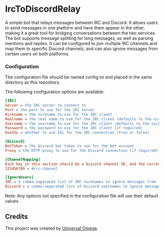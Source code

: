 # IrcToDiscordRelay

A simple bot that relays messages between IRC and Discord.
It allows users to send messages in one platform and have them appear in the other, making it a great tool for bridging conversations between the two services.
The bot supports message splitting for long messages, as well as parsing mentions and replies.
It can be configured to join multiple IRC channels and map them to specific Discord channels, and can also ignore messages from certain users on both platforms.

### Configuration

The configuration file should be named config.ini and placed in the same directory as this repository.

The following configuration options are available:

```ini
[IRC]
Server = the IRC server to connect to
Port = the port to use for the IRC server
Nickname = the nickname to use for the IRC client
Realname = the real name to use for the IRC client (defaults to the nickname if not specified)
Username = the username to use for the IRC client (defaults to the nickname if not specified)
Password = the password to use for the IRC client (if required)
UseSSL = whether to use SSL for the IRC connection (true or false)

[Discord]
BotToken = the Discord bot token to use for the bot account
Proxy = the HTTP proxy to use for the Discord connection (if required)

[ChannelMapping]
Each key in this section should be a Discord channel ID, and the corresponding value should be the name of the IRC channel to relay messages to. For example:
123456789 = #irc-channel

[IgnoreUsers]
IRC = a comma-separated list of IRC nicknames to ignore messages from
Discord = a comma-separated list of Discord usernames to ignore messages from
```

Note: Any options not specified in the configuration file will use their default values.

## Credits

This project was created by [Universal Omega](https://github.com/Universal-Omega).

